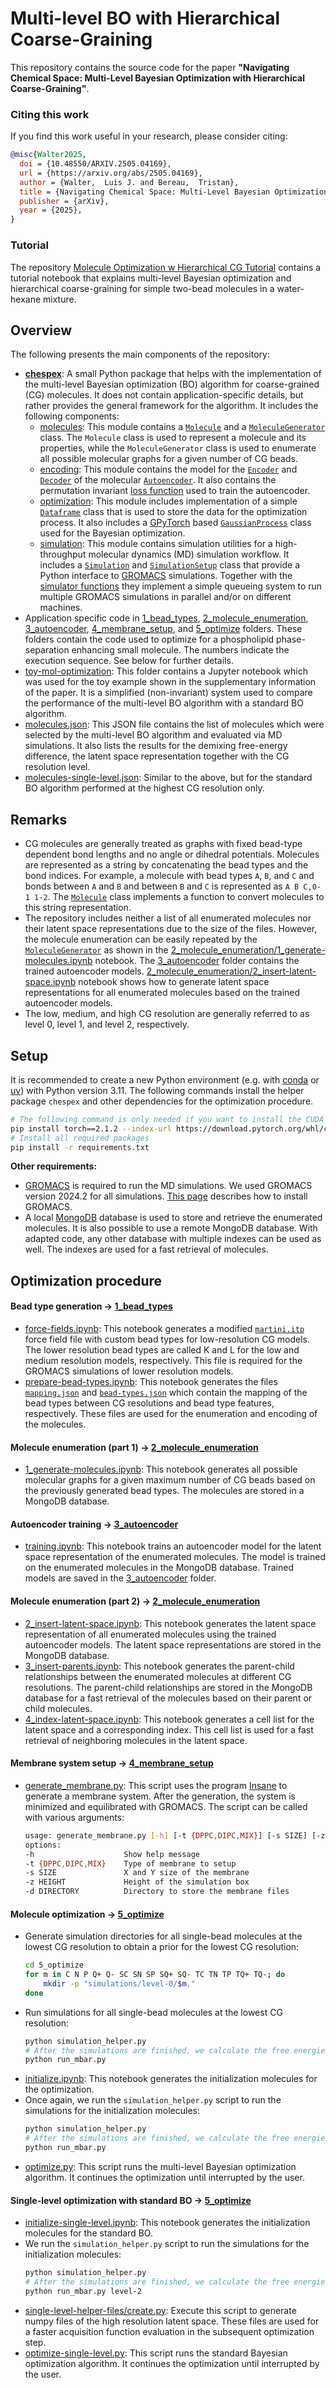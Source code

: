 # Multi-level BO with Hierarchical Coarse-Graining

This repository contains the source code for the paper **"Navigating Chemical Space: Multi-Level Bayesian Optimization with Hierarchical Coarse-Graining"**.

### Citing this work
If you find this work useful in your research, please consider citing:

```bibtex
@misc{Walter2025,
  doi = {10.48550/ARXIV.2505.04169},
  url = {https://arxiv.org/abs/2505.04169},
  author = {Walter,  Luis J. and Bereau,  Tristan},
  title = {Navigating Chemical Space: Multi-Level Bayesian Optimization with Hierarchical Coarse-Graining},
  publisher = {arXiv},
  year = {2025},
}
```
### Tutorial
The repository [Molecule Optimization w Hierarchical CG Tutorial](https://github.com/BereauLab/Molecule-Optimization-w-Hierarchical-CG-Tutorial) contains a tutorial notebook that explains multi-level Bayesian optimization and hierarchical coarse-graining for simple two-bead molecules in a water-hexane mixture.

## Overview

The following presents the main components of the repository:
- **[chespex](chespex)**: A small Python package that helps with the implementation of the multi-level Bayesian optimization (BO) algorithm for coarse-grained (CG) molecules. It does not contain application-specific details, but rather provides the general framework for the algorithm. It includes the following components:
  - [molecules](chespex/chespex/molecules): This module contains a [`Molecule`](chespex/chespex/molecules/molecule.py) and a [`MoleculeGenerator`](chespex/chespex/molecules/molecule_generator.py) class. The `Molecule` class is used to represent a molecule and its properties, while the `MoleculeGenerator` class is used to enumerate all possible molecular graphs for a given number of CG beads.
  - [encoding](chespex/chespex/encoding): This module contains the model for the [`Encoder`](chespex/chespex/encoding/encoder.py) and [`Decoder`](chespex/chespex/encoding/decoder.py) of the molecular [`Autoencoder`](chespex/chespex/encoding/autoencoder.py). It also contains the permutation invariant [loss function](chespex/chespex/encoding/loss.py) used to train the autoencoder.
  - [optimization](chespex/chespex/optimization): This module includes implementation of a simple [`Dataframe`](chespex/chespex/optimization/data_frame.py) class that is used to store the data for the optimization process. It also includes a [GPyTorch](https://gpytorch.ai/) based [`GaussianProcess`](chespex/chespex/optimization/gaussian_process.py) class used for the Bayesian optimization.
  - [simulation](chespex/chespex/simulation): This module contains simulation utilities for a high-throughput molecular dynamics (MD) simulation workflow. It includes a [`Simulation`](chespex/chespex/simulation/simulation.py) and [`SimulationSetup`](chespex/chespex/simulation/simulation.py) class that provide a Python interface to [GROMACS](https://www.gromacs.org/) simulations. Together with the [simulator functions](chespex/chespex/simulation/simulator.py) they implement a simple queueing system to run multiple GROMACS simulations in parallel and/or on different machines.
- Application specific code in [1_bead_types](1_bead_types), [2_molecule_enumeration](2_molecule_enumeration), [3_autoencoder](3_autoencoder), [4_membrane_setup](4_membrane_setup), and [5_optimize](5_optimize) folders. These folders contain the code used to optimize for a phospholipid phase-separation enhancing small molecule. The numbers indicate the execution sequence. See below for further details.
- [toy-mol-optimization](toy-mol-optimization): This folder contains a Jupyter notebook which was used for the toy example shown in the supplementary information of the paper. It is a simplified (non-invariant) system used to compare the performance of the multi-level BO algorithm with a standard BO algorithm.
- [molecules.json](molecules.json): This JSON file contains the list of molecules which were selected by the multi-level BO algorithm and evaluated via MD simulations. It also lists the results for the demixing free-energy difference, the latent space representation together with the CG resolution level.
- [molecules-single-level.json](molecules-single-level.json): Similar to the above, but for the standard BO algorithm performed at the highest CG resolution only.

## Remarks
- CG molecules are generally treated as graphs with fixed bead-type dependent bond lengths and no angle or dihedral potentials. Molecules are represented as a string by concatenating the bead types and the bond indices. For example, a molecule with bead types `A`, `B`, and `C` and bonds between `A` and `B` and between `B` and `C` is represented as `A B C,0-1 1-2`. The [`Molecule`](chespex/chespex/molecules/molecule.py) class implements a function to convert molecules to this string representation.
- The repository includes neither a list of all enumerated molecules nor their latent space representations due to the size of the files. However, the molecule enumeration can be easily repeated by the [`MoleculeGenerator`](chespex/chespex/molecules/molecule_generator.py) as shown in the [2_molecule_enumeration/1_generate-molecules.ipynb](2_molecule_enumeration/1_generate-molecules.ipynb) notebook. The [3_autoencoder](3_autoencoder) folder contains the trained autoencoder models. [2_molecule_enumeration/2_insert-latent-space.ipynb](2_molecule_enumeration/2_insert-latent-space.ipynb) notebook shows how to generate latent space representations for all enumerated molecules based on the trained autoencoder models.
- The low, medium, and high CG resolution are generally referred to as level 0, level 1, and level 2, respectively.

## Setup

It is recommended to create a new Python environment (e.g. with [conda](https://www.anaconda.com/docs/tools/working-with-conda/environments) or [uv](https://docs.astral.sh/uv/pip/environments/)) with Python version 3.11. The following commands install the helper package `chespex` and other dependencies for the optimization procedure.

```bash
# The following command is only needed if you want to install the CUDA version of PyTorch
pip install torch==2.1.2 --index-url https://download.pytorch.org/whl/cu118
# Install all required packages
pip install -r requirements.txt
```
**Other requirements:**
- [GROMACS](https://www.gromacs.org/) is required to run the MD simulations. We used GROMACS version 2024.2 for all simulations. [This page](https://manual.gromacs.org/documentation/current/install-guide/index.html) describes how to install GROMACS.
- A local [MongoDB](https://www.mongodb.com/docs/manual/installation/) database is used to store and retrieve the enumerated molecules. It is also possible to use a remote MongoDB database. With adapted code, any other database with multiple indexes can be used as well. The indexes are used for a fast retrieval of molecules.


## Optimization procedure

#### Bead type generation &#8594; [1_bead_types](1_bead_types)
- [force-fields.ipynb](1_bead_types/force-fields.ipynb): This notebook generates a modified [`martini.itp`](1_bead_types/martini_mod.itp) force field file with custom bead types for low-resolution CG models. The lower resolution bead types are called K and L for the low and medium resolution models, respectively. This file is required for the GROMACS simulations of lower resolution models.
- [prepare-bead-types.ipynb](1_bead_types/prepare-bead-types.ipynb): This notebook generates the files [`mapping.json`](1_bead_types/mapping.json) and [`bead-types.json`](1_bead_types/bead-types.json) which contain the mapping of the bead types between CG resolutions and bead type features, respectively. These files are used for the enumeration and encoding of the molecules.

#### Molecule enumeration (part 1) &#8594; [2_molecule_enumeration](2_molecule_enumeration)
- [1_generate-molecules.ipynb](2_molecule_enumeration/1_generate-molecules.ipynb): This notebook generates all possible molecular graphs for a given maximum number of CG beads based on the previously generated bead types. The molecules are stored in a MongoDB database.

#### Autoencoder training &#8594; [3_autoencoder](3_autoencoder)
- [training.ipynb](3_autoencoder/training.ipynb): This notebook trains an autoencoder model for the latent space representation of the enumerated molecules. The model is trained on the enumerated molecules in the MongoDB database. Trained models are saved in the [3_autoencoder](3_autoencoder) folder.

#### Molecule enumeration (part 2) &#8594; [2_molecule_enumeration](2_molecule_enumeration)
- [2_insert-latent-space.ipynb](2_molecule_enumeration/2_insert-latent-space.ipynb): This notebook generates the latent space representation of all enumerated molecules using the trained autoencoder models. The latent space representations are stored in the MongoDB database.
- [3_insert-parents.ipynb](2_molecule_enumeration/3_insert-parents.ipynb): This notebook generates the parent-child relationships between the enumerated molecules at different CG resolutions. The parent-child relationships are stored in the MongoDB database for a fast retrieval of the molecules based on their parent or child molecules.
- [4_index-latent-space.ipynb](2_molecule_enumeration/4_index-latent-space.ipynb): This notebook generates a cell list for the latent space and a corresponding index. This cell list is used for a fast retrieval of neighboring molecules in the latent space.

#### Membrane system setup &#8594; [4_membrane_setup](4_membrane_setup)
- [generate_membrane.py](4_membrane_setup/generate_membrane.py): This script uses the program [Insane](https://github.com/Tsjerk/Insane) to generate a membrane system. After the generation, the system is minimized and equilibrated with GROMACS. The script can be called with various arguments:
    ```bash
    usage: generate_membrane.py [-h] [-t {DPPC,DIPC,MIX}] [-s SIZE] [-z HEIGHT] [-d DIRECTORY]
    options:
    -h                    Show help message
    -t {DPPC,DIPC,MIX}    Type of membrane to setup
    -s SIZE               X and Y size of the membrane
    -z HEIGHT             Height of the simulation box
    -d DIRECTORY          Directory to store the membrane files
    ```

#### Molecule optimization &#8594; [5_optimize](5_optimize)
- Generate simulation directories for all single-bead molecules at the lowest CG resolution to obtain a prior for the lowest CG resolution:
    ```bash
    cd 5_optimize
    for m in C N P Q+ Q- SC SN SP SQ+ SQ- TC TN TP TQ+ TQ-; do
        mkdir -p "simulations/level-0/$m,"
    done
    ```
- Run simulations for all single-bead molecules at the lowest CG resolution:
    ```bash
    python simulation_helper.py
    # After the simulations are finished, we calculate the free energies
    python run_mbar.py
    ```
- [initialize.ipynb](5_optimize/initialize.ipynb): This notebook generates the initialization molecules for the optimization.
- Once again, we run the `simulation_helper.py` script to run the simulations for the initialization molecules:
    ```bash
    python simulation_helper.py
    # After the simulations are finished, we calculate the free energies
    python run_mbar.py
    ```
- [optimize.py](5_optimize/optimize.py): This script runs the multi-level Bayesian optimization algorithm. It continues the optimization until interrupted by the user.

#### Single-level optimization with standard BO &#8594; [5_optimize](5_optimize)
- [initialize-single-level.ipynb](5_optimize/initialize-single-level.ipynb): This notebook generates the initialization molecules for the standard BO.
- We run the `simulation_helper.py` script to run the simulations for the initialization molecules:
    ```bash
    python simulation_helper.py
    # After the simulations are finished, we calculate the free energies
    python run_mbar.py level-2
    ```
- [single-level-helper-files/create.py](5_optimize/single-level-helper-files/create.py): Execute this script to generate numpy files of the high resolution latent space. These files are used for a faster acquisition function evaluation in the subsequent optimization step.
- [optimize-single-level.py](5_optimize/optimize-single-level.py): This script runs the standard Bayesian optimization algorithm. It continues the optimization until interrupted by the user.
